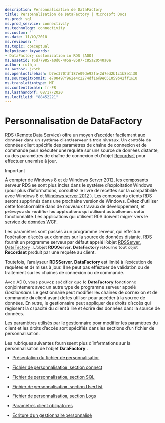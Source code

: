 ```yaml
---
description: Personnalisation de DataFactory
title: Personnalisation de DataFactory | Microsoft Docs
ms.prod: sql
ms.prod_service: connectivity
ms.technology: connectivity
ms.custom: ''
ms.date: 11/09/2018
ms.reviewer: ''
ms.topic: conceptual
helpviewer_keywords:
- DataFactory customization in RDS [ADO]
ms.assetid: 86d77985-a0d0-405a-8587-c85a20540a0e
author: rothja
ms.author: jroth
ms.openlocfilehash: b7ec3707df187e09de92fa42d7ed2b1c1b8e1130
ms.sourcegitcommit: e700497f962e4c2274df16d9e651059b42ff1a10
ms.translationtype: MT
ms.contentlocale: fr-FR
ms.lasthandoff: 08/17/2020
ms.locfileid: "88452221"
---
```

# <a name="datafactory-customization"></a>Personnalisation de DataFactory
RDS (Remote Data Service) offre un moyen d’accéder facilement aux données dans un système client/serveur à trois niveaux. Un contrôle de données client spécifie des paramètres de chaîne de connexion et de commande pour exécuter une requête sur une source de données distante, ou des paramètres de chaîne de connexion et d’objet [Recordset](../../../ado/reference/ado-api/recordset-object-ado.md) pour effectuer une mise à jour.  
  
> [!IMPORTANT]
>  À compter de Windows 8 et de Windows Server 2012, les composants serveur RDS ne sont plus inclus dans le système d’exploitation Windows (pour plus d’informations, consultez le livre de recettes sur la compatibilité avec Windows 8 et [Windows server 2012](https://www.microsoft.com/download/details.aspx?id=27416) ). Les composants clients RDS seront supprimés dans une prochaine version de Windows. Évitez d'utiliser cette fonctionnalité dans de nouveaux travaux de développement, et prévoyez de modifier les applications qui utilisent actuellement cette fonctionnalité. Les applications qui utilisent RDS doivent migrer vers le [service de données WCF](https://go.microsoft.com/fwlink/?LinkId=199565).  
  
 Les paramètres sont passés à un programme serveur, qui effectue l’opération d’accès aux données sur la source de données distante. RDS fournit un programme serveur par défaut appelé l’objet [RDSServer. DataFactory](../../../ado/reference/rds-api/datafactory-object-rdsserver.md) . L’objet **RDSServer. DataFactory** retourne tout objet **Recordset** produit par une requête au client.  
  
 Toutefois, l’analyseur **RDSServer. DataFactory** est limité à l’exécution de requêtes et de mises à jour. Il ne peut pas effectuer de validation ou de traitement sur les chaînes de connexion ou de commande.  
  
 Avec ADO, vous pouvez spécifier que le **DataFactory** fonctionne conjointement avec un autre type de programme serveur appelé *Gestionnaire*. Le gestionnaire peut modifier les chaînes de connexion et de commande du client avant de les utiliser pour accéder à la source de données. En outre, le gestionnaire peut appliquer des droits d’accès qui régissent la capacité du client à lire et écrire des données dans la source de données.  
  
 Les paramètres utilisés par le gestionnaire pour modifier les paramètres du client et les droits d’accès sont spécifiés dans les sections d’un fichier de personnalisation.  
  
 Les rubriques suivantes fournissent plus d’informations sur la personnalisation de l’objet **DataFactory** .  
  
-   [Présentation du fichier de personnalisation](../../../ado/guide/remote-data-service/understanding-the-customization-file.md)  
  
-   [Fichier de personnalisation, section connect](../../../ado/guide/remote-data-service/customization-file-connect-section.md)  
  
-   [Fichier de personnalisation, section SQL](../../../ado/guide/remote-data-service/customization-file-sql-section.md)  
  
-   [Fichier de personnalisation, section UserList](../../../ado/guide/remote-data-service/customization-file-userlist-section.md)  
  
-   [Fichier de personnalisation, section Logs](../../../ado/guide/remote-data-service/customization-file-logs-section.md)  
  
-   [Paramètres client obligatoires](../../../ado/guide/remote-data-service/required-client-settings.md)  
  
-   [Écriture d’un gestionnaire personnalisé](../../../ado/guide/remote-data-service/writing-your-own-customized-handler.md)


